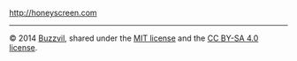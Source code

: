 http://honeyscreen.com

---

© 2014 [Buzzvil](http://www.buzzvil.com), shared under the [MIT license](http://opensource.org/licenses/MIT) and the [CC BY-SA 4.0 license](http://creativecommons.org/licenses/by-sa/4.0/).